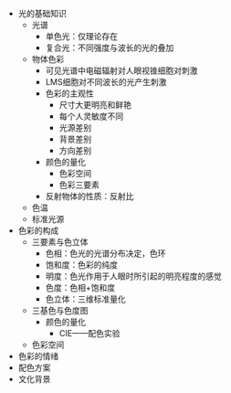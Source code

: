 - 光的基础知识
    - 光谱
        - 单色光：仅理论存在
        - 复合光：不同强度与波长的光的叠加
    - 物体色彩
        - 可见光谱中电磁辐射对人眼视锥细胞对刺激
        - LMS细胞对不同波长的光产生刺激
        - 色彩的主观性
            - 尺寸大更明亮和鲜艳
            - 每个人灵敏度不同
            - 光源差别
            - 背景差别
            - 方向差别
        - 颜色的量化
            - 色彩空间
            - 色彩三要素
        - 反射物体的性质：反射比
    - 色温
    - 标准光源
- 色彩的构成
    - 三要素与色立体
        - 色相：色光的光谱分布决定，色环
        - 饱和度：色彩的纯度
        - 明度：色光作用于人眼时所引起的明亮程度的感觉
        - 色度：色相+饱和度
        - 色立体：三维标准量化
    - 三基色与色度图
        - 颜色的量化
            - CIE——配色实验
    - 色彩空间
- 色彩的情绪
- 配色方案
- 文化背景